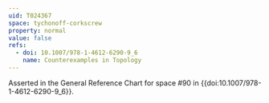 ```yaml
---
uid: T024367
space: tychonoff-corkscrew
property: normal
value: false
refs:
  - doi: 10.1007/978-1-4612-6290-9_6
    name: Counterexamples in Topology
---
```

Asserted in the General Reference Chart for space #90 in
{{doi:10.1007/978-1-4612-6290-9_6}}.

